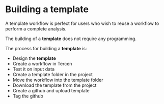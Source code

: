 
# Building a template

A template workflow is perfect for users who wish to reuse a workflow to perform 
a complete analysis.

The building of a __template__ does not require any programming.

The process for building a __template__ is:

* Design the __template__
* Create a workflow in Tercen
* Test it on input data
* Create a template folder in the project
* Move the workflow into the template folder
* Download the template from the project
* Create a github and upload template
* Tag the github

